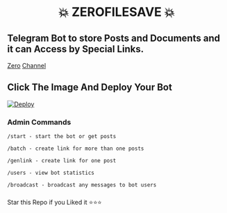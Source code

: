 <h1 align="center"> 
     💥 ZEROFILESAVE 💥
</h1>
 

## Telegram Bot to store Posts and Documents and it can Access by Special Links.

[Zero](t.me/fuckinzero13)
[Channel](t.me/xproject13)

## Click The Image And Deploy Your Bot

[![Deploy](https://telegra.ph/file/8df319c48529c36e7785c.png)](https://heroku.com/deploy?template=https://github.com/zerosquad13/zerofilesave.git)

### Admin Commands

```console
/start - start the bot or get posts

/batch - create link for more than one posts

/genlink - create link for one post

/users - view bot statistics

/broadcast - broadcast any messages to bot users
```

###

   Star this Repo if you Liked it ⭐⭐⭐
